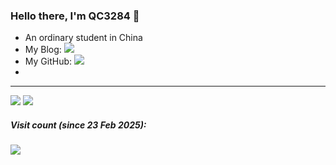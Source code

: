 ### Hello there, I'm QC3284 👋
- An ordinary student in China
- My Blog: [![](https://img.shields.io/badge/Blog-KirCute-%2300a76c?style=flat)](https://www.kircute.top)
- My GitHub: [![](https://img.shields.io/badge/GitHub-QC3284-%23000000?style=flat)](https://github.com/QC3284)
- 
---

![](https://github-readme-stats.vercel.app/api?username=QC3284&locale=en&line_height=33&show_icons=true&hide=&theme=&rank_icon=default) ![](https://github-readme-stats.vercel.app/api/top-langs/?username=QC3284&locale=en&line_height=33&theme=&langs_count=6&layout=compact)

##### Visit count (since 23 Feb 2025):
![](https://count.getloli.com/get/@QC3284?theme=moebooru)
